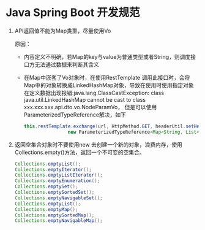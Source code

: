 # Java Spring Boot 开发规范

1. API返回值不能为Map类型，尽量使用Vo

   原因：

   - 内容定义不明确，若Map的key与value为普通类型或者String，则调度接口方无法通过数据来判断其含义

   - 在Map中嵌套了Vo对象时，在使用RestTemplate 调用此接口时，会将Map中的对象转换成LinkedHashMap对象，导致在使用时使用指定对象在定义数据出现报错:java.lang.ClassCastException: class java.util.LinkedHashMap cannot be cast to class xxx.xxx.xxx.api.dto.vo.NodeParamVo， 但是可以使用ParameterizedTypeReference解决，如下

     ```java
     this.restTemplate.exchange(url, HttpMethod.GET, headerUtil.setHeader(),
                     new ParameterizedTypeReference<Map<String, List<NodeParamVo>>>() {}).getBody();
     ```
   
2. 返回空集合对象时不要使用new 去创建一个新的对象，浪费内存，使用Collections.empty<T>()方法，返回一个不可变的空集合。

   ```java
   Collections.emptyList();
   Collections.emptyIterator();
   Collections.emptyListIterator();
   Collections.emptyEnumeration();
   Collections.emptySet();
   Collections.emptySortedSet();
   Collections.emptyNavigableSet();
   Collections.emptyList();
   Collections.emptyMap();
   Collections.emptySortedMap();
   Collections.emptyNavigableMap();
   ```

   
